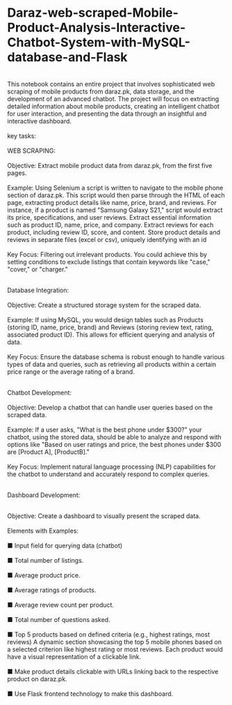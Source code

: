 # Daraz-web-scraped-Mobile-Product-Analysis-Interactive-Chatbot-System-with-MySQL-database-and-Flask
<br>This notebook contains an entire project that involves sophisticated web scraping of mobile products from daraz.pk, data storage, and the development of an advanced chatbot. The project will focus on extracting detailed information about mobile products, creating an intelligent chatbot for user interaction, and presenting the data through an insightful and interactive dashboard.<br/>
<br>key tasks:<br/>
<br>WEB SCRAPING:<br/>
<br>Objective: Extract mobile product data from daraz.pk, from the first five pages.<br/>
<br>Example: Using Selenium a script is written to navigate to the mobile phone section of daraz.pk. This script would then parse through the HTML of each page, extracting product details like name, price, brand, and reviews. For instance, if a product is named "Samsung Galaxy S21," script would extract its price, specifications, and user reviews. Extract essential information such as product ID, name, price, and company. Extract reviews for each product, including review ID, score, and content. Store product details and reviews in separate files (excel or csv), uniquely identifying with an id<br/>
<br>Key Focus: Filtering out irrelevant products. You could achieve this by setting conditions to exclude listings that contain keywords like "case," "cover," or "charger."<br/>



<br>Database Integration:<br/>
<br>Objective: Create a structured storage system for the scraped data.<br/>
<br>Example: If using MySQL, you would design tables such as Products (storing ID, name, price, brand) and Reviews (storing review text, rating, associated product ID). This allows for efficient querying and analysis of data.<br/>
<br>Key Focus: Ensure the database schema is robust enough to handle various types of data and queries, such as retrieving all products within a certain price range or the average rating of a brand.<br/>



<br>Chatbot Development:<br/>
<br>Objective: Develop a chatbot that can handle user queries based on the scraped data.<br/>
<br>Example: If a user asks, "What is the best phone under $300?" your chatbot, using the stored data, should be able to analyze and respond with options like "Based on user ratings and price, the best phones under $300 are [Product A], [ProductB]."<br/>
<br>Key Focus: Implement natural language processing (NLP) capabilities for the chatbot to understand and accurately respond to complex queries.<br/>

<br>Dashboard Development:<br/>

<br>Objective: Create a dashboard to visually present the scraped data.<br/>
<br>Elements with Examples:<br/>
<br>■ Input field for querying data (chatbot)<br/>
<br>■ Total number of listings.<br/>
<br>■ Average product price.<br/>
<br>■ Average ratings of products.<br/>
<br>■ Average review count per product.<br/>
<br>■ Total number of questions asked.<br/>
<br>■ Top 5 products based on defined criteria (e.g., highest ratings, most reviews) A dynamic section showcasing the top 5 mobile phones based on a selected criterion like highest rating or most reviews. Each product would have a visual representation of a clickable link.<br/>
<br>■ Make product details clickable with URLs linking back to the respective product on daraz.pk.<br/>
<br>■ Use Flask frontend technology to make this dashboard.<br/>
